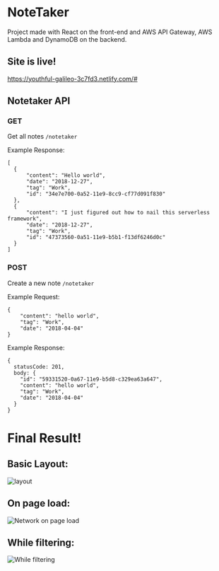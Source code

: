 # NoteTaker

Project made with React on the front-end and AWS API Gateway, AWS Lambda and DynamoDB on the backend.

## Site is live!

https://youthful-galileo-3c7fd3.netlify.com/#

## Notetaker API

### GET

Get all notes ```/notetaker```

Example Response:

```
[
  {
      "content": "Hello world",
      "date": "2018-12-27",
      "tag": "Work",
      "id": "34e7e700-0a52-11e9-8cc9-cf77d091f830"
  },
  {
      "content": "I just figured out how to nail this serverless framework",
      "date": "2018-12-27",
      "tag": "Work",
      "id": "47373560-0a51-11e9-b5b1-f13df6246d0c"
  }
]
```

### POST

Create a new note ```/notetaker```

Example Request:
```
{
	"content": "hello world",
	"tag": "Work",
	"date": "2018-04-04"
}
```

Example Response:

```
{
  statusCode: 201,
  body: {
    "id": "59331520-0a67-11e9-b5d8-c329ea63a647",
    "content": "hello world",
    "tag": "Work",
    "date": "2018-04-04"
  }
}
```

# Final Result!

## Basic Layout:
![layout](layout.gif)



## On page load:
![Network on page load](get.gif)



## While filtering:
![While filtering](filter.gif)

